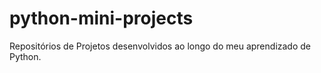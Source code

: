 # python-mini-projects
Repositórios de Projetos desenvolvidos ao longo do meu aprendizado de Python.
